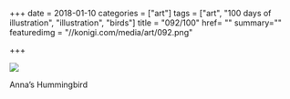 +++
date = 2018-01-10
categories = ["art"]
tags = ["art", "100 days of illustration", "illustration", "birds"]
title = "092/100"
href= ""
summary=""
featuredimg = "//konigi.com/media/art/092.png"

+++

<img src="//konigi.com/media/art/092.png" />

Anna’s Hummingbird
